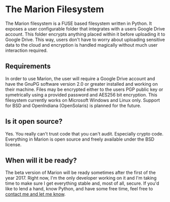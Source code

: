 # The Marion Filesystem

The Marion filesystem is a FUSE based filesystem written in Python. It exposes a user configurable folder that integrates with a users Google Drive account. This folder encrypts anything placed within it before uploading it to Google Drive. This way, users don't have to worry about uploading sensitive data to the cloud and encryption is handled magically without much user interaction required.

## Requirements

In order to use Marion, the user will require a Google Drive account and have the GnuPG software version 2.0 or greater installed and working on their machine. Files may be encrypted either to the users PGP public key or symetrically using a provided password and AES256 bit encryption. This filesystem currently works on Microsoft Windows and Linux only. Support for BSD and OpenIndiana (OpenSolaris) is planned for the future.

## Is it open source?

Yes. You really can't trust code that you can't audit. Especially crypto code. Everything in Marion is open source and freely available under the BSD license.

## When will it be ready?

The beta version of Marion will be ready sometimes after the first of the year 2017. Right now, I'm the only developer working on it and I'm taking time to make sure I get everything stable and, most of all, secure. If you'd like to lend a hand, know Python, and have some free time, feel free to <a href="anthony@cajuntechie.org?Subject=Marion Filesystem">contact me and let me know</a>.
